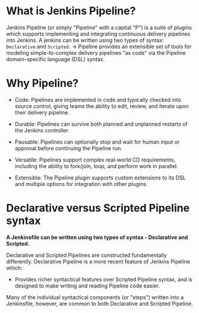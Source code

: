 # What is Jenkins Pipeline?
Jenkins Pipeline (or simply "Pipeline" with a capital "P") is a suite of plugins which supports implementing and integrating continuous delivery pipelines into Jenkins.
A jenkins can be written using two types of syntax: `Declarative` and `Scripted`.
-> Pipeline provides an extensible set of tools for modeling simple-to-complex delivery pipelines "as code" via the Pipeline domain-specific language (DSL) syntax.

# Why Pipeline?
- Code: Pipelines are implemented in code and typically checked into source control, giving teams the ability to edit, review, and iterate upon their delivery pipeline.

- Durable: Pipelines can survive both planned and unplanned restarts of the Jenkins controller.

- Pausable: Pipelines can optionally stop and wait for human input or approval before continuing the Pipeline run.

- Versatile: Pipelines support complex real-world CD requirements, including the ability to fork/join, loop, and perform work in parallel.

- Extensible: The Pipeline plugin supports custom extensions to its DSL and multiple options for integration with other plugins.

# Declarative versus Scripted Pipeline syntax

**A Jenkinsfile can be written using two types of syntax - Declarative and Scripted.**

Declarative and Scripted Pipelines are constructed fundamentally differently. Declarative Pipeline is a more recent feature of Jenkins Pipeline which:

- Provides richer syntactical features over Scripted Pipeline syntax, and
is designed to make writing and reading Pipeline code easier.

Many of the individual syntactical components (or "steps") written into a Jenkinsfile, however, are common to both Declarative and Scripted Pipeline.